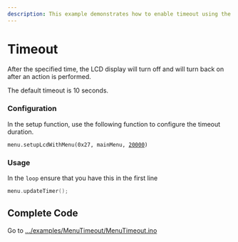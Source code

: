 ```yaml
---
description: This example demonstrates how to enable timeout using the LcdMenu library
---
```


# Timeout

After the specified time, the LCD display will turn off and will turn back on after an action is performed.

The default timeout is 10 seconds.

### Configuration

In the setup function, use the following function to configure the timeout duration.

<pre class="language-cpp"><code class="lang-cpp">menu.setupLcdWithMenu(0x27, mainMenu, <a data-footnote-ref href="#user-content-fn-1">20000</a>)
</code></pre>

### Usage

In the `loop` ensure that you have this in the first line

```cpp
menu.updateTimer();
```

## Complete Code

Go to [.../examples/MenuTimeout/MenuTimeout.ino](https://github.com/forntoh/LcdMenu/tree/master/examples/MenuTimeout/MenuTimeout.ino)

[^1]: Timeout duration in milliseconds
